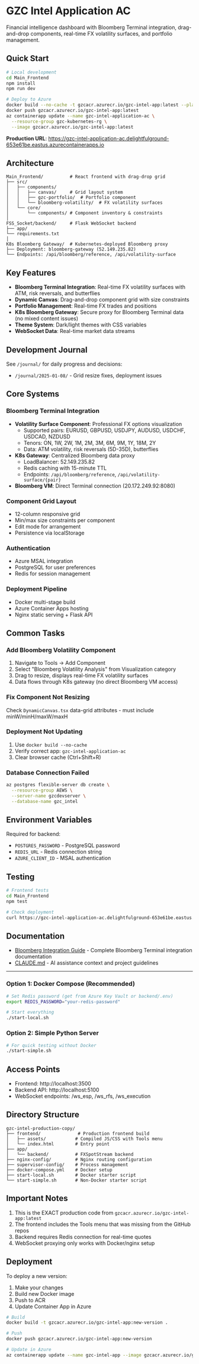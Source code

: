 # GZC Intel Application AC

Financial intelligence dashboard with Bloomberg Terminal integration, drag-and-drop components, real-time FX volatility surfaces, and portfolio management.

## Quick Start

```bash
# Local development
cd Main_Frontend
npm install
npm run dev

# Deploy to Azure
docker build --no-cache -t gzcacr.azurecr.io/gzc-intel-app:latest --platform linux/amd64 .
docker push gzcacr.azurecr.io/gzc-intel-app:latest
az containerapp update --name gzc-intel-application-ac \
  --resource-group gzc-kubernetes-rg \
  --image gzcacr.azurecr.io/gzc-intel-app:latest
```

**Production URL**: https://gzc-intel-application-ac.delightfulground-653e61be.eastus.azurecontainerapps.io

## Architecture

```
Main_Frontend/          # React frontend with drag-drop grid
├── src/
│   ├── components/
│   │   ├── canvas/     # Grid layout system
│   │   ├── gzc-portfolio/  # Portfolio component
│   │   └── bloomberg-volatility/  # FX volatility surfaces
│   └── core/
│       └── components/ # Component inventory & constraints
│
FSS_Socket/backend/     # Flask WebSocket backend
├── app/
└── requirements.txt
│
K8s Bloomberg Gateway/  # Kubernetes-deployed Bloomberg proxy
├── Deployment: bloomberg-gateway (52.149.235.82)
└── Endpoints: /api/bloomberg/reference, /api/volatility-surface
```

## Key Features

- **Bloomberg Terminal Integration**: Real-time FX volatility surfaces with ATM, risk reversals, and butterflies
- **Dynamic Canvas**: Drag-and-drop component grid with size constraints
- **Portfolio Management**: Real-time FX trades and positions
- **K8s Bloomberg Gateway**: Secure proxy for Bloomberg Terminal data (no mixed content issues)
- **Theme System**: Dark/light themes with CSS variables
- **WebSocket Data**: Real-time market data streams

## Development Journal

See `/journal/` for daily progress and decisions:
- `/journal/2025-01-08/` - Grid resize fixes, deployment issues

## Core Systems

### Bloomberg Terminal Integration
- **Volatility Surface Component**: Professional FX options visualization
  - Supported pairs: EURUSD, GBPUSD, USDJPY, AUDUSD, USDCHF, USDCAD, NZDUSD
  - Tenors: ON, 1W, 2W, 1M, 2M, 3M, 6M, 9M, 1Y, 18M, 2Y
  - Data: ATM volatility, risk reversals (5D-35D), butterflies
- **K8s Gateway**: Centralized Bloomberg data proxy
  - LoadBalancer: 52.149.235.82
  - Redis caching with 15-minute TTL
  - Endpoints: `/api/bloomberg/reference`, `/api/volatility-surface/{pair}`
- **Bloomberg VM**: Direct Terminal connection (20.172.249.92:8080)

### Component Grid Layout
- 12-column responsive grid
- Min/max size constraints per component
- Edit mode for arrangement
- Persistence via localStorage

### Authentication
- Azure MSAL integration
- PostgreSQL for user preferences
- Redis for session management

### Deployment Pipeline
- Docker multi-stage build
- Azure Container Apps hosting
- Nginx static serving + Flask API

## Common Tasks

### Add Bloomberg Volatility Component
1. Navigate to Tools → Add Component
2. Select "Bloomberg Volatility Analysis" from Visualization category
3. Drag to resize, displays real-time FX volatility surfaces
4. Data flows through K8s gateway (no direct Bloomberg VM access)

### Fix Component Not Resizing
Check `DynamicCanvas.tsx` data-grid attributes - must include minW/minH/maxW/maxH

### Deployment Not Updating
1. Use `docker build --no-cache`
2. Verify correct app: `gzc-intel-application-ac`
3. Clear browser cache (Ctrl+Shift+R)

### Database Connection Failed
```bash
az postgres flexible-server db create \
  --resource-group AEWS \
  --server-name gzcdevserver \
  --database-name gzc_intel
```

## Environment Variables

Required for backend:
- `POSTGRES_PASSWORD` - PostgreSQL password
- `REDIS_URL` - Redis connection string
- `AZURE_CLIENT_ID` - MSAL authentication

## Testing

```bash
# Frontend tests
cd Main_Frontend
npm test

# Check deployment
curl https://gzc-intel-application-ac.delightfulground-653e61be.eastus.azurecontainerapps.io/health
```

## Documentation

- [Bloomberg Integration Guide](docs/BLOOMBERG_INTEGRATION.md) - Complete Bloomberg Terminal integration documentation
- [CLAUDE.md](CLAUDE.md) - AI assistance context and project guidelines

---

### Option 1: Docker Compose (Recommended)
```bash
# Set Redis password (get from Azure Key Vault or backend/.env)
export REDIS_PASSWORD="your-redis-password"

# Start everything
./start-local.sh
```

### Option 2: Simple Python Server
```bash
# For quick testing without Docker
./start-simple.sh
```

## Access Points

- Frontend: http://localhost:3500
- Backend API: http://localhost:5100
- WebSocket endpoints: /ws_esp, /ws_rfs, /ws_execution

## Directory Structure
```
gzc-intel-production-copy/
├── frontend/              # Production frontend build
│   ├── assets/           # Compiled JS/CSS with Tools menu
│   └── index.html        # Entry point
├── app/
│   └── backend/          # FXSpotStream backend
├── nginx-config/         # Nginx routing configuration
├── supervisor-config/    # Process management
├── docker-compose.yml    # Docker setup
├── start-local.sh        # Docker starter script
└── start-simple.sh       # Non-Docker starter script
```

## Important Notes

1. This is the EXACT production code from `gzcacr.azurecr.io/gzc-intel-app:latest`
2. The frontend includes the Tools menu that was missing from the GitHub repos
3. Backend requires Redis connection for real-time quotes
4. WebSocket proxying only works with Docker/nginx setup

## Deployment

To deploy a new version:
1. Make your changes
2. Build new Docker image
3. Push to ACR
4. Update Container App in Azure

```bash
# Build
docker build -t gzcacr.azurecr.io/gzc-intel-app:new-version .

# Push
docker push gzcacr.azurecr.io/gzc-intel-app:new-version

# Update in Azure
az containerapp update --name gzc-intel-app --image gzcacr.azurecr.io/gzc-intel-app:new-version
```